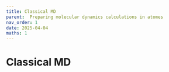 ```yaml
---
title: Classical MD
parent:  Preparing molecular dynamics calculations in atomes
nav_order: 1
date: 2025-04-04
maths: 1
---
```


# Classical MD


